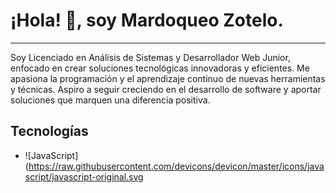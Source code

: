 # ¡Hola! 👋, soy Mardoqueo Zotelo.
***
Soy Licenciado en Análisis de Sistemas y Desarrollador Web Junior, enfocado en crear soluciones tecnológicas innovadoras y eficientes. Me apasiona la programación y el aprendizaje continuo de nuevas herramientas y técnicas. Aspiro a seguir creciendo en el desarrollo de software y aportar soluciones que marquen una diferencia positiva.

## Tecnologías
- ![JavaScript](https://raw.githubusercontent.com/devicons/devicon/master/icons/javascript/javascript-original.svg
<!--
**MardoqueoZ/MardoqueoZ** is a ✨ _special_ ✨ repository because its `README.md` (this file) appears on your GitHub profile.

Here are some ideas to get you started:

- 🔭 I’m currently working on ...
- 🌱 I’m currently learning ...
- 👯 I’m looking to collaborate on ...
- 🤔 I’m looking for help with ...
- 💬 Ask me about ...
- 📫 How to reach me: ...
- 😄 Pronouns: ...
- ⚡ Fun fact: ...
-->
